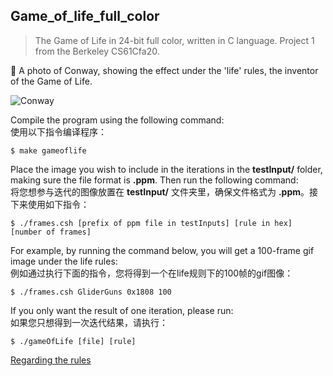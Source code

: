 ## Game_of_life_full_color
> The Game of Life in 24-bit full color, written in C language. Project 1 from the Berkeley CS61Cfa20.

:maple_leaf: A photo of Conway, showing the effect under the 'life' rules, the inventor of the Game of Life.

![Conway](jc.gif)

Compile the program using the following command:  
使用以下指令编译程序：
```
$ make gameoflife
```

Place the image you wish to include in the iterations in the **testInput/** folder, making sure the file format is **.ppm**. Then run the following command:  
将您想参与迭代的图像放置在 **testInput/** 文件夹里，确保文件格式为 **.ppm**。接下来使用如下指令：
```
$ ./frames.csh [prefix of ppm file in testInputs] [rule in hex] [number of frames]
```

For example, by running the command below, you will get a 100-frame gif image under the life rules:  
例如通过执行下面的指令，您将得到一个在life规则下的100帧的gif图像：
```
$ ./frames.csh GliderGuns 0x1808 100
```

If you only want the result of one iteration, please run:  
如果您只想得到一次迭代结果，请执行：
```
$ ./gameOfLife [file] [rule]
```


[Regarding the rules](https://en.wikipedia.org/wiki/Life-like_cellular_automaton#A_selection_of_Life-like_rule)
